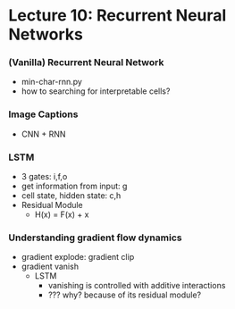 # Lecture 10: Recurrent Neural Networks

### (Vanilla) Recurrent Neural Network
  - min-char-rnn.py
  - how to searching for interpretable cells?
  
### Image Captions
  - CNN + RNN
  
### LSTM
  - 3 gates: i,f,o
  - get information from input: g
  - cell state, hidden state: c,h
  - Residual Module
    - H(x) = F(x) + x

### Understanding gradient flow dynamics
  - gradient explode: gradient clip
  - gradient vanish
    - LSTM 
      - vanishing is controlled with additive interactions
      - ??? why? because of its residual module?
  


